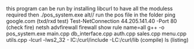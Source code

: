 this program can be run by installing libcurl to have all the moduless required
then 
./pos_system.exe alt// run the pos file in the folder
 ping google.com
(txd/rxd test) Test-NetConnection 44.205.141.40 -Port 80
(check fire) netsh advfirewall firewall show rule name=all
g++ -o pos_system.exe main.cpp db_interface.cpp auth.cpp sales.cpp menu.cpp utils.cpp -lcurl -lws2_32 -               IC:/curl/include -LC:/curl/lib (compile)
ls (listing)


